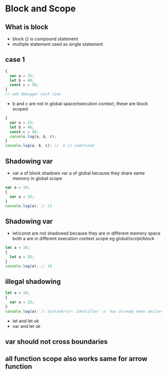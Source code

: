 # Block and Scope

## What is block

- block {} is compound statement
- multiple statement used as single statement

## case 1

```js
{
  var a = 25;
  let b = 40;
  const c = 50;
}
// add debugger each line
```

- b and c are not in global space/execution context, these are block scoped

```js
{
  var a = 25;
  let b = 40;
  const c = 50;
  console.log(a, b, c);
}
console.log(a, b, c); //  b is undefined
```

## Shadowing var

- var a of block shadows var a of global because they share same memory in global scope

```js
var a = 10;
{
  var a = 15;
}
console.log(a); // 15
```

## Shadowing var

- let/const are not shadowed because they are in different memory space both a are in different execution context scope eg global/script/block

```js
let a = 10;
{
  let a = 15;
}
console.log(a); // 10
```

## illegal shadowing

```js
let a = 10;
{
  var a = 15;
}
console.log(a); // SyntaxError: Identifier 'a' has already been declared
```

- let and let ok
- var and let ok

## var should not cross boundaries

## all function scope also works same for arrow function
